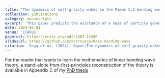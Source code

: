 ```yaml
---
title: "The dynamics of self-gravity wakes in the Mimas 5:3 bending wave: Modifying the linear theory"
collection: publications
category: manuscripts
excerpt: 'This paper predicts the existance of a haze of particle generated by bending waves in rings. Shows UVIS data confirms predictions'
date: 2024-05-01
venue: 'ICARUS'
paperurl: https://arxiv.org/pdf/2402.15456
slidesurl: https://github.com/astrosega/Haze-bending-wave
citation: 'Sega et al. (2024). &quot;The dynamics of self-gravity wakes in the Mimas 5:3 bending wave: Modifying the linear theory.&quot; <i>ICARUS</i>. 413(1).'
---
```


For the reader that wants to learn the mathematics of linear bending wave theory, a stand-alone from-first-principles reconstruction of the theory is available in Appendix C of my [PhD thesis](https://scholar.colorado.edu/concern/graduate_thesis_or_dissertations/8910jw225) 
